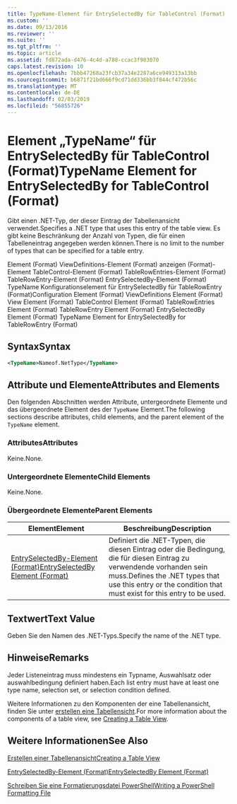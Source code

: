 ```yaml
---
title: TypeName-Element für EntrySelectedBy für TableControl (Format) | Microsoft-Dokumentation
ms.custom: ''
ms.date: 09/13/2016
ms.reviewer: ''
ms.suite: ''
ms.tgt_pltfrm: ''
ms.topic: article
ms.assetid: fd872ada-d476-4c4d-a788-ccac3f983070
caps.latest.revision: 10
ms.openlocfilehash: 7bbb47268a23fcb37a34e2287a6ce949313a13bb
ms.sourcegitcommit: b6871f21bd666f9cd71dd336bb3f844cf472b56c
ms.translationtype: MT
ms.contentlocale: de-DE
ms.lasthandoff: 02/03/2019
ms.locfileid: "56855726"
---
```

# <a name="typename-element-for-entryselectedby-for-tablecontrol-format"></a><span data-ttu-id="d7cea-102">Element „TypeName“ für EntrySelectedBy für TableControl (Format)</span><span class="sxs-lookup"><span data-stu-id="d7cea-102">TypeName Element for EntrySelectedBy for TableControl (Format)</span></span>

<span data-ttu-id="d7cea-103">Gibt einen .NET-Typ, der dieser Eintrag der Tabellenansicht verwendet.</span><span class="sxs-lookup"><span data-stu-id="d7cea-103">Specifies a .NET type that uses this entry of the table view.</span></span> <span data-ttu-id="d7cea-104">Es gibt keine Beschränkung der Anzahl von Typen, die für einen Tabelleneintrag angegeben werden können.</span><span class="sxs-lookup"><span data-stu-id="d7cea-104">There is no limit to the number of types that can be specified for a table entry.</span></span>

<span data-ttu-id="d7cea-105">Element (Format) ViewDefinitions-Element (Format) anzeigen (Format)-Element TableControl-Element (Format) TableRowEntries-Element (Format) TableRowEntry-Element (Format) EntrySelectedBy-Element (Format) TypeName Konfigurationselement für EntrySelectedBy für TableRowEntry (Format)</span><span class="sxs-lookup"><span data-stu-id="d7cea-105">Configuration Element (Format) ViewDefinitions Element (Format) View Element (Format) TableControl Element (Format) TableRowEntries Element (Format) TableRowEntry Element (Format) EntrySelectedBy Element (Format) TypeName Element for EntrySelectedBy for TableRowEntry (Format)</span></span>

## <a name="syntax"></a><span data-ttu-id="d7cea-106">Syntax</span><span class="sxs-lookup"><span data-stu-id="d7cea-106">Syntax</span></span>

```xml
<TypeName>Nameof.NetType</TypeName>
```

## <a name="attributes-and-elements"></a><span data-ttu-id="d7cea-107">Attribute und Elemente</span><span class="sxs-lookup"><span data-stu-id="d7cea-107">Attributes and Elements</span></span>

<span data-ttu-id="d7cea-108">Den folgenden Abschnitten werden Attribute, untergeordnete Elemente und das übergeordnete Element des der `TypeName` Element.</span><span class="sxs-lookup"><span data-stu-id="d7cea-108">The following sections describe attributes, child elements, and the parent element of the `TypeName` element.</span></span>

### <a name="attributes"></a><span data-ttu-id="d7cea-109">Attributes</span><span class="sxs-lookup"><span data-stu-id="d7cea-109">Attributes</span></span>

<span data-ttu-id="d7cea-110">Keine.</span><span class="sxs-lookup"><span data-stu-id="d7cea-110">None.</span></span>

### <a name="child-elements"></a><span data-ttu-id="d7cea-111">Untergeordnete Elemente</span><span class="sxs-lookup"><span data-stu-id="d7cea-111">Child Elements</span></span>

<span data-ttu-id="d7cea-112">Keine.</span><span class="sxs-lookup"><span data-stu-id="d7cea-112">None.</span></span>

### <a name="parent-elements"></a><span data-ttu-id="d7cea-113">Übergeordnete Elemente</span><span class="sxs-lookup"><span data-stu-id="d7cea-113">Parent Elements</span></span>

|<span data-ttu-id="d7cea-114">Element</span><span class="sxs-lookup"><span data-stu-id="d7cea-114">Element</span></span>|<span data-ttu-id="d7cea-115">Beschreibung</span><span class="sxs-lookup"><span data-stu-id="d7cea-115">Description</span></span>|
|-------------|-----------------|
|[<span data-ttu-id="d7cea-116">EntrySelectedBy-Element (Format)</span><span class="sxs-lookup"><span data-stu-id="d7cea-116">EntrySelectedBy Element (Format)</span></span>](./entryselectedby-element-for-tablerowentry-for-tablecontrol-format.md)|<span data-ttu-id="d7cea-117">Definiert die .NET-Typen, die diesen Eintrag oder die Bedingung, die für diesen Eintrag zu verwendende vorhanden sein muss.</span><span class="sxs-lookup"><span data-stu-id="d7cea-117">Defines the .NET types that use this entry or the condition that must exist for this entry to be used.</span></span>|

## <a name="text-value"></a><span data-ttu-id="d7cea-118">Textwert</span><span class="sxs-lookup"><span data-stu-id="d7cea-118">Text Value</span></span>

<span data-ttu-id="d7cea-119">Geben Sie den Namen des .NET-Typs.</span><span class="sxs-lookup"><span data-stu-id="d7cea-119">Specify the name of the .NET type.</span></span>

## <a name="remarks"></a><span data-ttu-id="d7cea-120">Hinweise</span><span class="sxs-lookup"><span data-stu-id="d7cea-120">Remarks</span></span>

<span data-ttu-id="d7cea-121">Jeder Listeneintrag muss mindestens ein Typname, Auswahlsatz oder auswahlbedingung definiert haben.</span><span class="sxs-lookup"><span data-stu-id="d7cea-121">Each list entry must have at least one type name, selection set, or selection condition defined.</span></span>

<span data-ttu-id="d7cea-122">Weitere Informationen zu den Komponenten der eine Tabellenansicht, finden Sie unter [erstellen eine Tabellensicht](./creating-a-table-view.md).</span><span class="sxs-lookup"><span data-stu-id="d7cea-122">For more information about the components of a table view, see [Creating a Table View](./creating-a-table-view.md).</span></span>

## <a name="see-also"></a><span data-ttu-id="d7cea-123">Weitere Informationen</span><span class="sxs-lookup"><span data-stu-id="d7cea-123">See Also</span></span>

[<span data-ttu-id="d7cea-124">Erstellen einer Tabellenansicht</span><span class="sxs-lookup"><span data-stu-id="d7cea-124">Creating a Table View</span></span>](./creating-a-table-view.md)

[<span data-ttu-id="d7cea-125">EntrySelectedBy-Element (Format)</span><span class="sxs-lookup"><span data-stu-id="d7cea-125">EntrySelectedBy Element (Format)</span></span>](./entryselectedby-element-for-tablerowentry-for-tablecontrol-format.md)

[<span data-ttu-id="d7cea-126">Schreiben Sie eine Formatierungsdatei PowerShell</span><span class="sxs-lookup"><span data-stu-id="d7cea-126">Writing a PowerShell Formatting File</span></span>](./writing-a-powershell-formatting-file.md)
